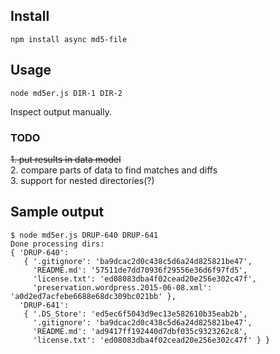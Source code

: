 ## Install
```npm install async md5-file```

## Usage
```node md5er.js DIR-1 DIR-2```

Inspect output manually.
### TODO
~~1. put results in data model~~  
2. compare parts of data to find matches and diffs  
3. support for nested directories(?)

## Sample output
```
$ node md5er.js DRUP-640 DRUP-641
Done processing dirs:
{ 'DRUP-640':
   { '.gitignore': 'ba9dcac2d0c438c5d6a24d825821be47',
     'README.md': '57511de7dd70936f29556e36d6f97fd5',
     'license.txt': 'ed08083dba4f02cead20e256e302c47f',
     'preservation.wordpress.2015-06-08.xml': 'a0d2ed7acfebe6688e68dc309bc021bb' },
  'DRUP-641':
   { '.DS_Store': 'ed5ec6f5043d9ec13e582610b35eab2b',
     '.gitignore': 'ba9dcac2d0c438c5d6a24d825821be47',
     'README.md': 'ad9417ff192440d7dbf035c9323262c8',
     'license.txt': 'ed08083dba4f02cead20e256e302c47f' } }
```
